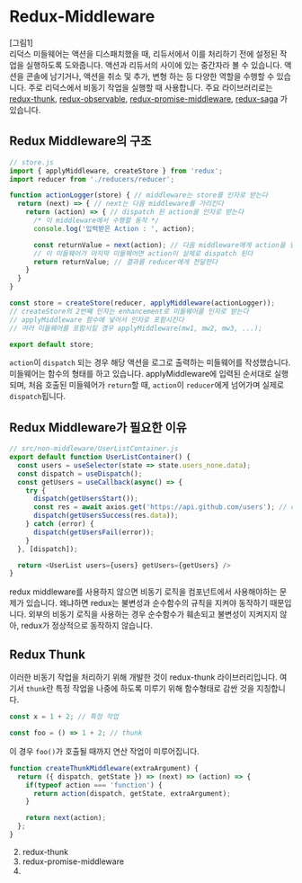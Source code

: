 # Redux-Middleware
[그림1]  
리덕스 미들웨어는 액션을 디스패치했을 때, 리듀서에서 이를 처리하기 전에 설정된 작업을 실행하도록 도와줍니다. 액션과 리듀서의 사이에 있는 중간자라 볼 수 있습니다. 액션을 콘솔에 남기거나, 액션을 취소 및 추가, 변형 하는 등 다양한 역할을 수행할 수 있습니다. 주로 리덕스에서 비동기 작업을 실행할 때 사용합니다. 주요 라이브러리로는 [redux-thunk](https://github.com/reduxjs/redux-thunk), [redux-observable](https://redux-observable.js.org/), [redux-promise-middleware](https://github.com/pburtchaell/redux-promise-middleware), [redux-saga](https://redux-saga.js.org/) 가 있습니다.

## Redux Middleware의 구조
```javascript
// store.js
import { applyMiddleware, createStore } from 'redux';
import reducer from './reducers/reducer';

function actionLogger(store) { // middleware는 store를 인자로 받는다
  return (next) => { // next는 다음 middleware를 가리킨다
    return (action) => { // dispatch 된 action을 인자로 받는다
      /* 이 middleware에서 수행할 동작 */ 
      console.log('입력받은 Action : ', action);

      const returnValue = next(action); // 다음 middleware에게 action을 넘겨준다
      // 이 미들웨어가 마지막 미들웨어면 action이 실제로 dispatch 된다
      return returnValue; // 결과를 reducer에게 전달한다 
    }
  }
}

const store = createStore(reducer, applyMiddleware(actionLogger)); 
// createStore의 2번째 인자는 enhancement로 미들웨어를 인자로 받는다
// applyMiddleware 함수에 넣어서 인자로 포함시킨다
// 여러 미들웨어를 포함시킬 경우 applyMiddleware(mw1, mw2, mw3, ...); 

export default store;
```
`action`이 `dispatch` 되는 경우 해당 액션을 로그로 출력하는 미들웨어를 작성했습니다. 미들웨어는 함수의 형태를 하고 있습니다. applyMiddleware에 입력된 순서대로 실행되며, 처음 호출된 미들웨어가 `return`할 때, `action`이 `reducer`에게 넘어가며 실제로 `dispatch`됩니다.

## Redux Middleware가 필요한 이유
```javascript
// src/non-middleware/UserListContainer.js
export default function UserListContainer() {
  const users = useSelector(state => state.users_none.data);
  const dispatch = useDispatch();
  const getUsers = useCallback(async() => {
    try {
      dispatch(getUsersStart());
      const res = await axios.get('https://api.github.com/users'); // component에서 외부함수를 호출
      dispatch(getUsersSuccess(res.data));
    } catch (error) {
      dispatch(getUsersFail(error));
    }
  }, [dispatch]);

  return <UserList users={users} getUsers={getUsers} />
}
```
redux middleware를 사용하지 않으면 비동기 로직을 컴포넌트에서 사용해야하는 문제가 있습니다. 왜냐하면 redux는 불변성과 순수함수의 규칙을 지켜야 동작하기 때문입니다. 외부의 비동기 로직을 사용하는 경우 순수함수가 훼손되고 불변성이 지켜지지 않아, redux가 정상적으로 동작하지 않습니다.

## Redux Thunk
이러한 비동기 작업을 처리하기 위해 개발한 것이 redux-thunk 라이브러리입니다. 여기서 `thunk`란 특정 작업을 나중에 하도록 미루기 위해 함수형태로 감싼 것을 지칭합니다.
```javascript
const x = 1 + 2; // 특정 작업

const foo = () => 1 + 2; // thunk
```
이 경우 `foo()`가 호출될 때까지 연산 작업이 미루어집니다.

```javascript
function createThunkMiddleware(extraArgument) {
  return ({ dispatch, getState }) => (next) => (action) => {
    if(typeof action === 'function') {
      return action(dispatch, getState, extraArgument);
    }

    return next(action);
  };
}
```



2. redux-thunk
3. redux-promise-middleware
4. 